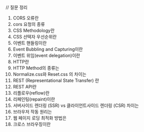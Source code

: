 // 질문 정리
1. CORS 오류란
2. cors 요청의 종류
3. CSS Methodology란
4. CSS 선택자 우선순위란
5. 이벤트 핸들링이란
6. Event Bubbling and Capturing이란
7. 이벤트 위임(event delegation)이란
8. HTTP란
9. HTTP Method의 종류는
10. Normalize.css와 Reset.css 의 차이는
11. REST (Representational State Transfer) 란
12. REST API란
13. 리플로우(reflow)란
14. 리페인팅(repaint)이란
15. 서버사이드 렌더링 (SSR) vs 클라이언트사이드 렌더링 (CSR) 차이는
16. 브라우저 작동 원리는
17. 웹 페이지 로딩 최적화 방법은
18. 크로스 브라우징이란